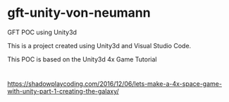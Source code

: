 # gft-unity-von-neumann
GFT POC using Unity3d

This is a project created using Unity3d and Visual Studio Code.

This POC is based on the Unity3d 4x Game Tutorial
#
https://shadowplaycoding.com/2016/12/06/lets-make-a-4x-space-game-with-unity-part-1-creating-the-galaxy/



